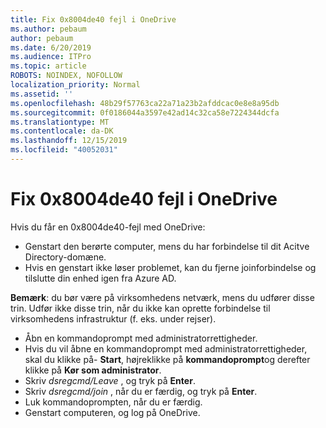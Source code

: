 ```yaml
---
title: Fix 0x8004de40 fejl i OneDrive
ms.author: pebaum
author: pebaum
ms.date: 6/20/2019
ms.audience: ITPro
ms.topic: article
ROBOTS: NOINDEX, NOFOLLOW
localization_priority: Normal
ms.assetid: ''
ms.openlocfilehash: 48b29f57763ca22a71a23b2afddcac0e8e8a95db
ms.sourcegitcommit: 0f0186044a3597e42ad14c32ca58e7224344dcfa
ms.translationtype: MT
ms.contentlocale: da-DK
ms.lasthandoff: 12/15/2019
ms.locfileid: "40052031"
---
```

# <a name="fix-0x8004de40-error-in-onedrive"></a>Fix 0x8004de40 fejl i OneDrive

Hvis du får en 0x8004de40-fejl med OneDrive:

- Genstart den berørte computer, mens du har forbindelse til dit Acitve Directory-domæne.
- Hvis en genstart ikke løser problemet, kan du fjerne joinforbindelse og tilslutte din enhed igen fra Azure AD. 

**Bemærk**: du bør være på virksomhedens netværk, mens du udfører disse trin. Udfør ikke disse trin, når du ikke kan oprette forbindelse til virksomhedens infrastruktur (f. eks. under rejser). 

- Åbn en kommandoprompt med administratorrettigheder. 
- Hvis du vil åbne en kommandoprompt med administratorrettigheder, skal du klikke på- **Start**, højreklikke på **kommandoprompt**og derefter klikke på **Kør som administrator**.
- Skriv *dsregcmd/Leave* , og tryk på **Enter**.
- Skriv *dsregcmd/join* , når du er færdig, og tryk på **Enter**.
- Luk kommandoprompten, når du er færdig.
- Genstart computeren, og log på OneDrive.